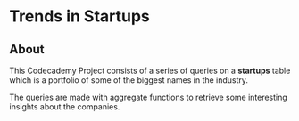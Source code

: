 # Trends in Startups
## About
This Codecademy Project consists of a series of queries on a **startups** table which is a portfolio of some of the biggest names in the industry.

The queries are made with aggregate functions to retrieve some interesting insights about the companies.